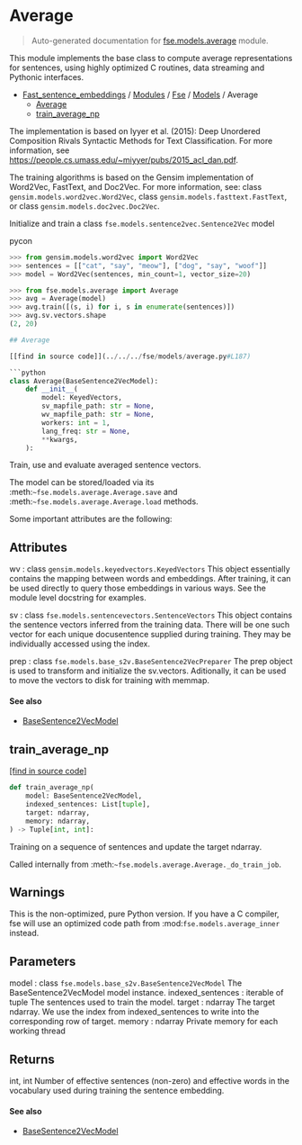 # Average

> Auto-generated documentation for [fse.models.average](../../../fse/models/average.py) module.

This module implements the base class to compute average representations for sentences, using highly optimized C routines,
data streaming and Pythonic interfaces.

- [Fast_sentence_embeddings](../../README.md#fast_sentence_embeddings-index) / [Modules](../../MODULES.md#fast_sentence_embeddings-modules) / [Fse](../index.md#fse) / [Models](index.md#models) / Average
    - [Average](#average)
    - [train_average_np](#train_average_np)

The implementation is based on Iyyer et al. (2015): Deep Unordered Composition Rivals Syntactic Methods for Text Classification.
For more information, see <https://people.cs.umass.edu/~miyyer/pubs/2015_acl_dan.pdf>.

The training algorithms is based on the Gensim implementation of Word2Vec, FastText, and Doc2Vec.
For more information, see: class `gensim.models.word2vec.Word2Vec`, class `gensim.models.fasttext.FastText`, or
class `gensim.models.doc2vec.Doc2Vec`.

Initialize and train a class `fse.models.sentence2vec.Sentence2Vec` model

pycon

```python
>>> from gensim.models.word2vec import Word2Vec
>>> sentences = [["cat", "say", "meow"], ["dog", "say", "woof"]]
>>> model = Word2Vec(sentences, min_count=1, vector_size=20)
```

```python
>>> from fse.models.average import Average
>>> avg = Average(model)
>>> avg.train([(s, i) for i, s in enumerate(sentences)])
>>> avg.sv.vectors.shape
(2, 20)

## Average

[[find in source code]](../../../fse/models/average.py#L187)

```python
class Average(BaseSentence2VecModel):
    def __init__(
        model: KeyedVectors,
        sv_mapfile_path: str = None,
        wv_mapfile_path: str = None,
        workers: int = 1,
        lang_freq: str = None,
        **kwargs,
    ):
```

Train, use and evaluate averaged sentence vectors.

The model can be stored/loaded via its :meth:`~fse.models.average.Average.save` and
:meth:`~fse.models.average.Average.load` methods.

Some important attributes are the following:

Attributes
----------
wv : class `gensim.models.keyedvectors.KeyedVectors`
    This object essentially contains the mapping between words and embeddings. After training, it can be used
    directly to query those embeddings in various ways. See the module level docstring for examples.

sv : class `fse.models.sentencevectors.SentenceVectors`
    This object contains the sentence vectors inferred from the training data. There will be one such vector
    for each unique docusentence supplied during training. They may be individually accessed using the index.

prep : class `fse.models.base_s2v.BaseSentence2VecPreparer`
    The prep object is used to transform and initialize the sv.vectors. Aditionally, it can be used
    to move the vectors to disk for training with memmap.

#### See also

- [BaseSentence2VecModel](base_s2v.md#basesentence2vecmodel)

## train_average_np

[[find in source code]](../../../fse/models/average.py#L56)

```python
def train_average_np(
    model: BaseSentence2VecModel,
    indexed_sentences: List[tuple],
    target: ndarray,
    memory: ndarray,
) -> Tuple[int, int]:
```

Training on a sequence of sentences and update the target ndarray.

Called internally from :meth:`~fse.models.average.Average._do_train_job`.

Warnings
--------
This is the non-optimized, pure Python version. If you have a C compiler,
fse will use an optimized code path from :mod:`fse.models.average_inner` instead.

Parameters
----------
model : class `fse.models.base_s2v.BaseSentence2VecModel`
    The BaseSentence2VecModel model instance.
indexed_sentences : iterable of tuple
    The sentences used to train the model.
target : ndarray
    The target ndarray. We use the index from indexed_sentences
    to write into the corresponding row of target.
memory : ndarray
    Private memory for each working thread

Returns
-------
int, int
    Number of effective sentences (non-zero) and effective words in the vocabulary used
    during training the sentence embedding.

#### See also

- [BaseSentence2VecModel](base_s2v.md#basesentence2vecmodel)
